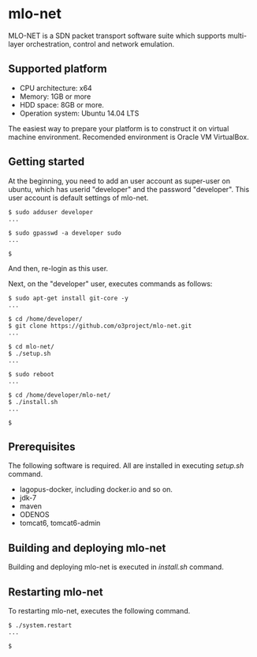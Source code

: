 mlo-net
==============
MLO-NET is a SDN packet transport software suite which supports multi-layer orchestration, control and network emulation.

Supported platform
--------
- CPU architecture: x64
- Memory: 1GB or more
- HDD space: 8GB or more.
- Operation system: Ubuntu 14.04 LTS

The easiest way to prepare your platform is to construct it on 
virtual machine environment.
Recomended environment is Oracle VM VirtualBox.

Getting started
--------

At the beginning, you need to add an user account as super-user 
on ubuntu, which has userid "developer" and the password "developer".
This user account is default settings of mlo-net.

```
$ sudo adduser developer
...

$ sudo gpasswd -a developer sudo
...

$
```
And then, re-login as this user.

Next, on the "developer" user, executes commands as follows:

```
$ sudo apt-get install git-core -y
...

$ cd /home/developer/
$ git clone https://github.com/o3project/mlo-net.git
...

$ cd mlo-net/
$ ./setup.sh
...

$ sudo reboot
...

$ cd /home/developer/mlo-net/
$ ./install.sh
...

$

```

Prerequisites
--------
The following software is required.
All are installed in executing *setup.sh* command.

- lagopus-docker, including docker.io and so on.
- jdk-7
- maven
- ODENOS
- tomcat6, tomcat6-admin


Building and deploying mlo-net
--------
Building and deploying mlo-net is executed in *install.sh* command.

Restarting mlo-net
--------
To restarting mlo-net, executes the following command.
```
$ ./system.restart
...

$ 
```




